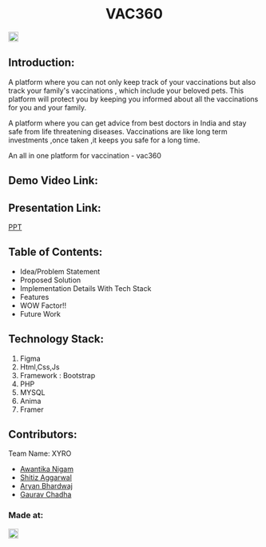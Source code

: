 <h1 align="center">VAC360</h1>
<p align="center">
</p>

<a href="https://hack36.com"> <img src="http://bit.ly/BuiltAtHack36" height=20px> </a>


## Introduction:
  A platform where you can not only keep track of your vaccinations but also track your family's vaccinations , which include your beloved pets. This platform will protect you by keeping you informed about all the vaccinations for you and your family.

A platform where you can get advice from best doctors in India and stay safe from life threatening diseases. Vaccinations are like long term investments ,once taken ,it keeps you safe for a long time. 

An all in one platform for vaccination - vac360 
  
## Demo Video Link:
  <a href=""></a>
  
## Presentation Link:
  <a href="https://drive.google.com/file/d/1C1YoSZFFYJvuZkJj4esn9_WxjTC_6zHR/view?usp=sharing"> PPT </a>
  
  
## Table of Contents:
- Idea/Problem Statement
- Proposed Solution
- Implementation Details With Tech Stack
- Features
- WOW Factor!!
- Future Work

## Technology Stack:
  1) Figma
  2) Html,Css,Js
  3) Framework : Bootstrap
  4) PHP
  5) MYSQL
  6) Anima
  7) Framer
  

## Contributors:

Team Name: XYRO

* [Awantika Nigam](https://github.com/awantika10)
* [Shitiz Aggarwal](https://github.com/SHITIZ-AGGARWAL)
* [Aryan Bhardwaj](https://github.com/weebo-ary)
* [Gaurav Chadha](https://github.com/Chadha93)


### Made at:
<a href="https://hack36.com"> <img src="http://bit.ly/BuiltAtHack36" height=20px> </a>

